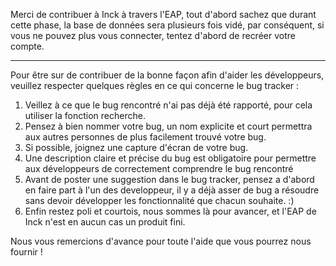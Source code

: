 Merci de contribuer à Inck à travers l'EAP, tout d'abord sachez que durant cette phase, la base de données sera plusieurs fois vidé, par conséquent, si vous ne pouvez plus vous connecter, tentez d'abord de recréer votre compte.

----

Pour être sur de contribuer de la bonne façon afin d'aider les développeurs, veuillez respecter quelques règles en ce qui concerne le bug tracker :

1. Veillez à ce que le bug rencontré n'ai pas déjà été rapporté, pour cela utiliser la fonction recherche.
2. Pensez à bien nommer votre bug, un nom explicite et court permettra aux autres personnes de plus facilement trouvé votre bug.
3. Si possible, joignez une capture d'écran de votre bug.
4. Une description claire et précise du bug est obligatoire pour permettre aux développeurs de correctement comprendre le bug rencontré
5. Avant de poster une suggestion dans le bug tracker, pensez a d'abord en faire part à l'un des developpeur, il y a déjà asser de bug a résoudre sans devoir développer les fonctionnalité que chacun souhaite. :)
6. Enfin restez poli et courtois, nous sommes là pour avancer, et l'EAP de Inck n'est en aucun cas un produit fini.

Nous vous remercions d'avance pour toute l'aide que vous pourrez nous fournir !
